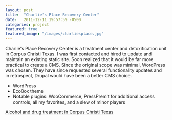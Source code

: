 ```yaml
---
layout: post
title:  "Charlie's Place Recovery Center"
date:   2011-12-11 19:57:59 -0500
categories: project
featured: true
featured_image: "/images/charliesplace.jpg" 
---
```

Charlie's Place Recovery Center is a treatment center and detoxification unit in Corpus Christi Texas. I was first contacted and hired to update and maintain an existing static site. Soon realized that it would be far more practical to create a CMS. Since the original scope was minimal, WordPress was chosen. They have since requested several functionality updates and in retrospect, Drupal would have been a better CMS choice.

* WordPress
* EcoBox theme
* Notable plugins: WooCommerce, PressPremit for additional access controls, all my favorites, and a slew of minor players

[Alcohol and drug treatment in Corpus Christi Texas](http://charliesplaceonline.com/)
